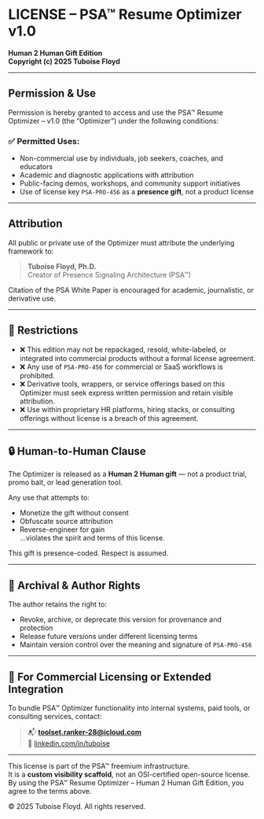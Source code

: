 
# LICENSE – PSA™ Resume Optimizer v1.0  
**Human 2 Human Gift Edition**  
**Copyright (c) 2025 Tuboise Floyd**

---

## Permission & Use

Permission is hereby granted to access and use the PSA™ Resume Optimizer – v1.0 (the “Optimizer”) under the following conditions:

### ✅ Permitted Uses:
- Non-commercial use by individuals, job seekers, coaches, and educators
- Academic and diagnostic applications with attribution
- Public-facing demos, workshops, and community support initiatives
- Use of license key `PSA-PRO-456` as a **presence gift**, not a product license

---

## Attribution

All public or private use of the Optimizer must attribute the underlying framework to:

> **Tuboise Floyd, Ph.D.**  
> Creator of Presence Signaling Architecture (PSA™)

Citation of the PSA White Paper is encouraged for academic, journalistic, or derivative use.

---

## 🚫 Restrictions

- ❌ This edition may not be repackaged, resold, white-labeled, or integrated into commercial products without a formal license agreement.
- ❌ Any use of `PSA-PRO-456` for commercial or SaaS workflows is prohibited.
- ❌ Derivative tools, wrappers, or service offerings based on this Optimizer must seek express written permission and retain visible attribution.
- ❌ Use within proprietary HR platforms, hiring stacks, or consulting offerings without license is a breach of this agreement.

---

## 🔒 Human-to-Human Clause

The Optimizer is released as a **Human 2 Human gift** — not a product trial, promo bait, or lead generation tool.

Any use that attempts to:
- Monetize the gift without consent
- Obfuscate source attribution
- Reverse-engineer for gain  
...violates the spirit and terms of this license.

This gift is presence-coded. Respect is assumed.

---

## 🧾 Archival & Author Rights

The author retains the right to:
- Revoke, archive, or deprecate this version for provenance and protection
- Release future versions under different licensing terms
- Maintain version control over the meaning and signature of `PSA-PRO-456`

---

## 🧠 For Commercial Licensing or Extended Integration

To bundle PSA™ Optimizer functionality into internal systems, paid tools, or consulting services, contact:

> 📬 **toolset.ranker-28@icloud.com**  
> 💼 [linkedin.com/in/tuboise](https://linkedin.com/in/tuboise)

---

This license is part of the PSA™ freemium infrastructure.  
It is a **custom visibility scaffold**, not an OSI-certified open-source license.  
By using the PSA™ Resume Optimizer – Human 2 Human Gift Edition, you agree to the terms above.

© 2025 Tuboise Floyd. All rights reserved.
